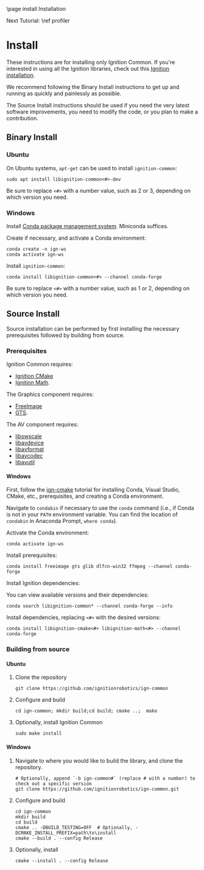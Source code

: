 \page install Installation

Next Tutorial: \ref profiler

# Install

These instructions are for installing only Ignition Common.
If you're interested in using all the Ignition libraries, check out this [Ignition installation](https://ignitionrobotics.org/docs/latest/install).

We recommend following the Binary Install instructions to get up and running as quickly and painlessly as possible.

The Source Install instructions should be used if you need the very latest software improvements, you need to modify the code, or you plan to make a contribution.

## Binary Install

### Ubuntu

On Ubuntu systems, `apt-get` can be used to install `ignition-common`:

```
sudo apt install libignition-common<#>-dev
```

Be sure to replace `<#>` with a number value, such as 2 or 3, depending on
which version you need.

### Windows

Install [Conda package management system](https://docs.conda.io/projects/conda/en/latest/user-guide/install/download.html).
Miniconda suffices.

Create if necessary, and activate a Conda environment:

```
conda create -n ign-ws
conda activate ign-ws
```

Install `ignition-common`:

```
conda install libignition-common<#> --channel conda-forge
```

Be sure to replace `<#>` with a number value, such as 1 or 2, depending on
which version you need.

## Source Install

Source installation can be performed by first installing the necessary
prerequisites followed by building from source.

### Prerequisites

Ignition Common requires:

  * [Ignition CMake](https://ignitionrobotics.org/libs/cmake)
  * [Ignition Math](https://ignitionrobotics.org/libs/math).

The Graphics component requires:

  * [FreeImage](http://freeimage.sourceforge.net/)
  * [GTS](http://gts.sourceforge.net/).

The AV component requires:

  * [libswscale](https://www.ffmpeg.org/libswscale.html)
  * [libavdevice](https://www.ffmpeg.org/libavdevice.html)
  * [libavformat](https://www.ffmpeg.org/libavformat.html)
  * [libavcodec](https://www.ffmpeg.org/libavcodec.html)
  * [libavutil](https://www.ffmpeg.org/libavutil.html)

#### Windows

First, follow the [ign-cmake](https://github.com/ignitionrobotics/ign-cmake) tutorial for installing Conda, Visual Studio, CMake, etc., prerequisites, and creating a Conda environment.

Navigate to ``condabin`` if necessary to use the ``conda`` command (i.e., if Conda is not in your `PATH` environment variable. You can find the location of ``condabin`` in Anaconda Prompt, ``where conda``).

Activate the Conda environment:

```
conda activate ign-ws
```

Install prerequisites:

```
conda install freeimage gts glib dlfcn-win32 ffmpeg --channel conda-forge
```

Install Ignition dependencies:

You can view available versions and their dependencies:

```
conda search libignition-common* --channel conda-forge --info
```

Install dependencies, replacing `<#>` with the desired versions:

```
conda install libignition-cmake<#> libignition-math<#> --channel conda-forge
```

### Building from source

#### Ubuntu

1. Clone the repository

    ```
    git clone https://github.com/ignitionrobotics/ign-common
    ```

1. Configure and build

    ```
    cd ign-common; mkdir build;cd build; cmake ..;  make
    ```

1. Optionally, install Ignition Common

    ```
    sudo make install
    ```

#### Windows

1. Navigate to where you would like to build the library, and clone the repository.

    ```
    # Optionally, append `-b ign-common#` (replace # with a number) to check out a specific version
    git clone https://github.com/ignitionrobotics/ign-common.git
    ```

1. Configure and build

    ```
    cd ign-common
    mkdir build
    cd build
    cmake .. -DBUILD_TESTING=OFF  # Optionally, -DCMAKE_INSTALL_PREFIX=path\to\install
    cmake --build . --config Release
    ```

1. Optionally, install

    ```
    cmake --install . --config Release
    ```
